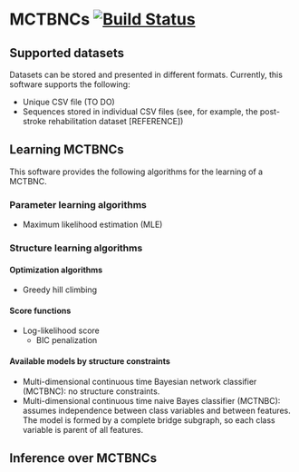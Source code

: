 # MCTBNCs [![Build Status](https://travis-ci.com/carlvilla/MCTBNCs.svg?token=aJzHjLbR53QnhrMdqpW5&branch=master)](https://travis-ci.com/carlvilla/MCTBNCs)

## Supported datasets
Datasets can be stored and presented in different formats. Currently, this software supports the following:
* Unique CSV file (TO DO)
* Sequences stored in individual CSV files (see, for example, the post-stroke rehabilitation dataset [REFERENCE])

## Learning MCTBNCs
This software provides the following algorithms for the learning of a MCTBNC.
### Parameter learning algorithms
* Maximum likelihood estimation (MLE)

### Structure learning algorithms
#### Optimization algorithms
* Greedy hill climbing 

#### Score functions
* Log-likelihood score
  * BIC penalization

#### Available models by structure constraints
* Multi-dimensional continuous time Bayesian network classifier (MCTBNC): no structure constraints.
* Multi-dimensional continuous time naive Bayes classifier (MCTNBC): assumes independence between class variables and between features. The model is formed by a complete bridge subgraph, so each class variable is parent of all features.

## Inference over MCTBNCs


